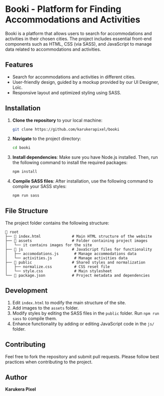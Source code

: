 # Booki - Platform for Finding Accommodations and Activities

Booki is a platform that allows users to search for accommodations and activities in their chosen cities. The project includes essential front-end components such as HTML, CSS (via SASS), and JavaScript to manage data related to accommodations and activities.

## Features

- Search for accommodations and activities in different cities.
- User-friendly design, guided by a mockup provided by our UI Designer, Loïc.
- Responsive layout and optimized styling using SASS.

## Installation

1. **Clone the repository** to your local machine:
   ```bash
   git clone https://github.com/karukerapixel/booki
   ```
3. **Navigate** to the project directory:
   ```bash
   cd booki
   ```
4. **Install dependencies**: Make sure you have Node.js installed. Then, run the following command to install the required packages:
   ```bash
   npm install
   ```
   
6. **Compile SASS files**: After installation, use the following command to compile your SASS styles:
   ```bash
   npm run sass
   ```

## File Structure

The project folder contains the following structure:
```
📂 root
├── 📄 index.html              # Main HTML structure of the website
├── 📂 assets                  # Folder containing project images
│   └── it contains images for the site
├── 📂 js                      # JavaScript files for functionality
│   ├── accomodations.js       # Manage accommodations data
│   └── activities.js          # Manage activities data
├── 📂 public                  # Shared styles and normalization
│   ├── normalize.css          # CSS reset file
│   └── style.css              # Main stylesheet
└── 📄 package.json            # Project metadata and dependencies
```

## Development

1. Edit `index.html` to modify the main structure of the site.
2. Add images to the `assets` folder.
3. Modify styles by editing the SASS files in the `public` folder. Run `npm run sass` to compile them.
4. Enhance functionality by adding or editing JavaScript code in the `js/` folder.

## Contributing

Feel free to fork the repository and submit pull requests. Please follow best practices when contributing to the project.

## Author

**Karukera Pixel**
